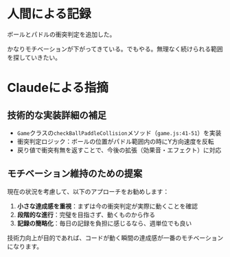# 人間による記録
ボールとパドルの衝突判定を追加した。

かなりモチベーションが下がってきている。でもやる。無理なく続けられる範囲を探していきたい。

# Claudeによる指摘

## 技術的な実装詳細の補足
- `Game`クラスの`checkBallPaddleCollision`メソッド（`game.js:41-51`）を実装
- 衝突判定ロジック：ボールの位置がパドル範囲内の時にY方向速度を反転
- 戻り値で衝突有無を返すことで、今後の拡張（効果音・エフェクト）に対応

## モチベーション維持のための提案
現在の状況を考慮して、以下のアプローチをお勧めします：

1. **小さな達成感を重視**：まずは今の衝突判定が実際に動くことを確認
2. **段階的な進行**：完璧を目指さず、動くものから作る
3. **記録の簡略化**：毎日の記録を負担に感じるなら、週単位でも良い

技術力向上が目的であれば、コードが動く瞬間の達成感が一番のモチベーションになります。